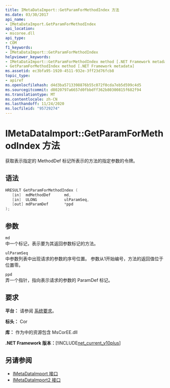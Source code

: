 ```yaml
---
title: IMetaDataImport::GetParamForMethodIndex 方法
ms.date: 03/30/2017
api_name:
- IMetaDataImport.GetParamForMethodIndex
api_location:
- mscoree.dll
api_type:
- COM
f1_keywords:
- IMetaDataImport::GetParamForMethodIndex
helpviewer_keywords:
- IMetaDataImport::GetParamForMethodIndex method [.NET Framework metadata]
- GetParamForMethodIndex method [.NET Framework metadata]
ms.assetid: ec3bfa95-1920-4511-932e-3ff23d76fcb8
topic_type:
- apiref
ms.openlocfilehash: d4d3ba5713398876b55c072f0cda7eb5d599c4d5
ms.sourcegitcommit: d8020797a6657d0fbbdff362b80300815f682f94
ms.translationtype: MT
ms.contentlocale: zh-CN
ms.lasthandoff: 11/24/2020
ms.locfileid: "95729274"
---
```

# <a name="imetadataimportgetparamformethodindex-method"></a>IMetaDataImport::GetParamForMethodIndex 方法

获取表示指定的 MethodDef 标记所表示的方法的指定参数的令牌。  
  
## <a name="syntax"></a>语法  
  
```cpp  
HRESULT GetParamForMethodIndex (  
   [in]  mdMethodDef      md,  
   [in]  ULONG            ulParamSeq,  
   [out] mdParamDef       *ppd  
);  
```  
  
## <a name="parameters"></a>参数  

 `md`  
 中一个标记，表示要为其返回参数标记的方法。  
  
 `ulParamSeq`  
 中参数列表中出现请求的参数的序号位置。 参数从1开始编号，方法的返回值位于位置零。  
  
 `ppd`  
 弄一个指针，指向表示请求的参数的 ParamDef 标记。  
  
## <a name="requirements"></a>要求  

 **平台：** 请参阅 [系统要求](../../get-started/system-requirements.md)。  
  
 **标头：** Cor  
  
 **库：** 作为中的资源包含 MsCorEE.dll  
  
 **.NET Framework 版本：**[!INCLUDE[net_current_v10plus](../../../../includes/net-current-v10plus-md.md)]  
  
## <a name="see-also"></a>另请参阅

- [IMetaDataImport 接口](imetadataimport-interface.md)
- [IMetaDataImport2 接口](imetadataimport2-interface.md)
